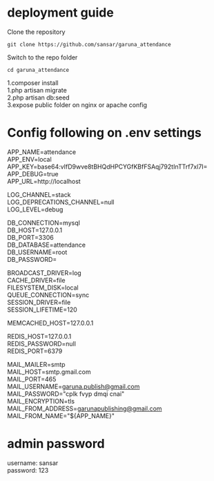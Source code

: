 # deployment guide

Clone the repository

    git clone https://github.com/sansar/garuna_attendance

Switch to the repo folder

    cd garuna_attendance

1.composer install  
1.php artisan migrate  
2.php artisan db:seed  
3.expose public folder on nginx or apache config

# Config following on .env settings

APP_NAME=attendance  
APP_ENV=local  
APP_KEY=base64:vIfD9wve8tBHQdHPCYGfKBfFSAqj792tInTTrf7xl7I=  
APP_DEBUG=true  
APP_URL=http://localhost

LOG_CHANNEL=stack  
LOG_DEPRECATIONS_CHANNEL=null  
LOG_LEVEL=debug

DB_CONNECTION=mysql  
DB_HOST=127.0.0.1  
DB_PORT=3306  
DB_DATABASE=attendance  
DB_USERNAME=root  
DB_PASSWORD=

BROADCAST_DRIVER=log  
CACHE_DRIVER=file  
FILESYSTEM_DISK=local  
QUEUE_CONNECTION=sync  
SESSION_DRIVER=file  
SESSION_LIFETIME=120

MEMCACHED_HOST=127.0.0.1

REDIS_HOST=127.0.0.1  
REDIS_PASSWORD=null  
REDIS_PORT=6379

MAIL_MAILER=smtp  
MAIL_HOST=smtp.gmail.com  
MAIL_PORT=465  
MAIL_USERNAME=garuna.publish@gmail.com  
MAIL_PASSWORD="cplk fvyp dmqi cnai"  
MAIL_ENCRYPTION=tls  
MAIL_FROM_ADDRESS=garunapublishing@gmail.com  
MAIL_FROM_NAME="${APP_NAME}"

# admin password

username: sansar  
password: 123  


